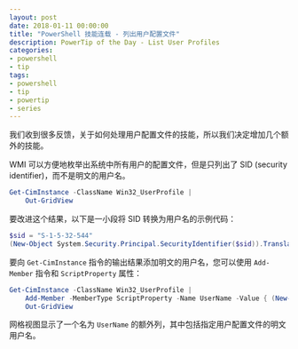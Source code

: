 ```yaml
---
layout: post
date: 2018-01-11 00:00:00
title: "PowerShell 技能连载 - 列出用户配置文件"
description: PowerTip of the Day - List User Profiles
categories:
- powershell
- tip
tags:
- powershell
- tip
- powertip
- series
---
```

我们收到很多反馈，关于如何处理用户配置文件的技能，所以我们决定增加几个额外的技能。

WMI 可以方便地枚举出系统中所有用户的配置文件，但是只列出了 SID (security identifier)，而不是明文的用户名。

```powershell
Get-CimInstance -ClassName Win32_UserProfile |
    Out-GridView
```

要改进这个结果，以下是一小段将 SID 转换为用户名的示例代码：

```powershell
$sid = "S-1-5-32-544"
(New-Object System.Security.Principal.SecurityIdentifier($sid)).Translate([System.Security.Principal.NTAccount]).Value
```

要向 `Get-CimInstance` 指令的输出结果添加明文的用户名，您可以使用 `Add-Member` 指令和 `ScriptProperty` 属性：

```powershell
Get-CimInstance -ClassName Win32_UserProfile |
    Add-Member -MemberType ScriptProperty -Name UserName -Value { (New-Object System.Security.Principal.SecurityIdentifier($this.Sid)).Translate([System.Security.Principal.NTAccount]).Value } -PassThru |
    Out-GridView
```

网格视图显示了一个名为 `UserName` 的额外列，其中包括指定用户配置文件的明文用户名。

<!--本文国际来源：[List User Profiles](http://community.idera.com/powershell/powertips/b/tips/posts/list-user-profiles)-->
